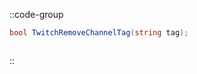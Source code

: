 ::code-group
  ```csharp [Method]
  bool TwitchRemoveChannelTag(string tag);
  ```
  ```csharp [Example]

  ```
::